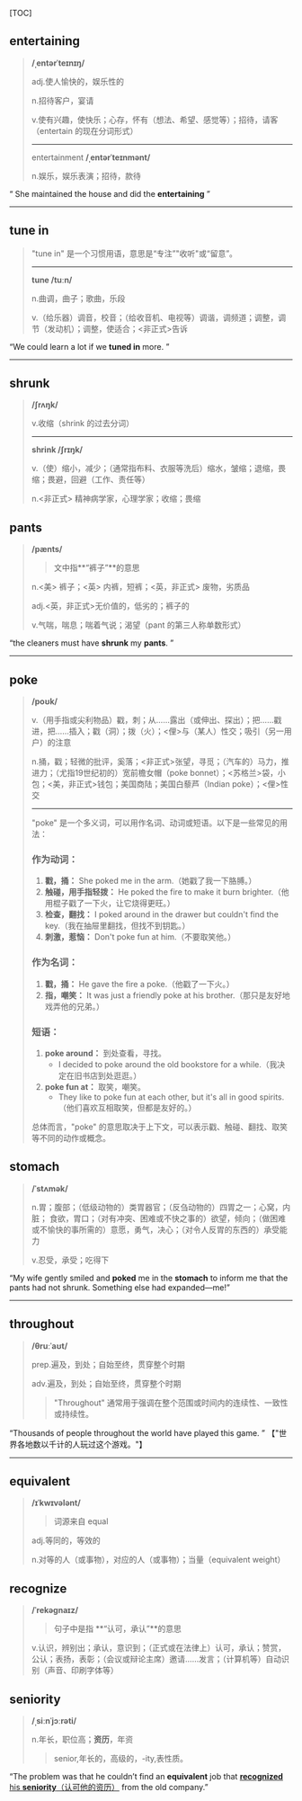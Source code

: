 [TOC]

## entertaining

> **/ˌentərˈteɪnɪŋ/**
>
> adj.使人愉快的，娱乐性的
>
> n.招待客户，宴请
>
> v.使有兴趣，使快乐；心存，怀有（想法、希望、感觉等）；招待，请客（entertain 的现在分词形式）
>
> ---
>
> entertainment	**/ˌentərˈteɪnmənt/**
>
> n.娱乐，娱乐表演；招待，款待

“ She maintained the house and did the **entertaining** ”

---

## tune in

> "tune in" 是一个习惯用语，意思是“专注”"收听"或“留意”。
>
> ---
>
> **tune	/tuːn/**
>
> n.曲调，曲子；歌曲，乐段
>
> v.（给乐器）调音，校音；（给收音机、电视等）调谐，调频道；调整，调节（发动机）；调整，使适合；<非正式>告诉

“We could learn a lot if we **tuned in** more. ”

---

## shrunk

> **/ʃrʌŋk/**
>
> v.收缩（shrink 的过去分词）
>
> ---
>
> **shrink	/ʃrɪŋk/**
>
> v.（使）缩小，减少；（通常指布料、衣服等洗后）缩水，皱缩；退缩，畏缩；畏避，回避（工作、责任等）
>
> n.<非正式> 精神病学家，心理学家；收缩；畏缩

## pants

> **/pænts/**
>
> > 文中指**“裤子”**的意思
>
> n.<美> 裤子；<英> 内裤，短裤；<英，非正式> 废物，劣质品
>
> adj.<英，非正式>无价值的，低劣的；裤子的
>
> v.气喘，喘息；喘着气说；渴望（pant 的第三人称单数形式）

“the cleaners must have **shrunk** my **pants**. ”

---

## poke

> **/poʊk/**
>
> v.（用手指或尖利物品）戳，刺；从……露出（或伸出、探出）；把……戳进，把……插入；戳（洞）；拨（火）；<俚>与（某人）性交；吸引（另一用户）的注意
>
> n.捅，戳；轻微的批评，奚落；<非正式>张望，寻觅；（汽车的）马力，推进力；（尤指19世纪初的）宽前檐女帽（poke bonnet）；<苏格兰>袋，小包；<美，非正式>钱包；美国商陆；美国白藜芦（Indian poke）；<俚>性交
>
> ---
>
> "poke" 是一个多义词，可以用作名词、动词或短语。以下是一些常见的用法：
>
> ### 作为动词：
> 1. **戳，捅：** She poked me in the arm.（她戳了我一下胳膊。）
> 2. **触碰，用手指轻拨：** He poked the fire to make it burn brighter.（他用棍子戳了一下火，让它烧得更旺。）
> 3. **检查，翻找：** I poked around in the drawer but couldn't find the key.（我在抽屉里翻找，但找不到钥匙。）
> 4. **刺激，惹恼：** Don't poke fun at him.（不要取笑他。）
>
> ### 作为名词：
> 1. **戳，捅：** He gave the fire a poke.（他戳了一下火。）
> 2. **指，嘲笑：** It was just a friendly poke at his brother.（那只是友好地戏弄他的兄弟。）
>
> ### 短语：
> 1. **poke around：** 到处查看，寻找。
>    - I decided to poke around the old bookstore for a while.（我决定在旧书店到处逛逛。）
> 2. **poke fun at：** 取笑，嘲笑。
>    - They like to poke fun at each other, but it's all in good spirits.（他们喜欢互相取笑，但都是友好的。）
>
> 总体而言，"poke" 的意思取决于上下文，可以表示戳、触碰、翻找、取笑等不同的动作或概念。

## stomach

> **/ˈstʌmək/**
>
> n.胃；腹部；（低级动物的）类胃器官；（反刍动物的）四胃之一；心窝，内脏； 食欲，胃口；（对有冲突、困难或不快之事的）欲望，倾向；（做困难或不愉快的事所需的）意愿，勇气，决心；（对令人反胃的东西的）承受能力
>
> v.忍受，承受；吃得下

“My wife gently smiled and **poked** me in the **stomach** to inform me that the pants had not shrunk. Something else had expanded—me!”

---

## throughout

> **/θruːˈaʊt/**
>
> prep.遍及，到处；自始至终，贯穿整个时期
>
> adv.遍及，到处；自始至终，贯穿整个时期
>
> > "Throughout" 通常用于强调在整个范围或时间内的连续性、一致性或持续性。

“Thousands of people throughout the world have played this game. ” 【"世界各地数以千计的人玩过这个游戏。"】

---

## equivalent

> **/ɪˈkwɪvələnt/**
>
> > 词源来自 equal
>
> adj.等同的，等效的
>
> n.对等的人（或事物），对应的人（或事物）；当量（equivalent weight）

## recognize

> **/ˈrekəɡnaɪz/**
>
> > 句子中是指 **“认可，承认”**的意思
>
> v.认识，辨别出；承认，意识到；（正式或在法律上）认可，承认；赞赏，公认；表扬，表彰；（会议或辩论主席）邀请……发言；（计算机等）自动识别（声音、印刷字体等）

## seniority

> **/ˌsiːnˈjɔːrəti/**
>
> n.年长，职位高；**资历**，年资
>
> > senior,年长的，高级的，-ity,表性质。

“The problem was that he couldn’t find an **equivalent** job that <u>**recognized** his **seniority**（认可他的资历）</u> from the old company.”

